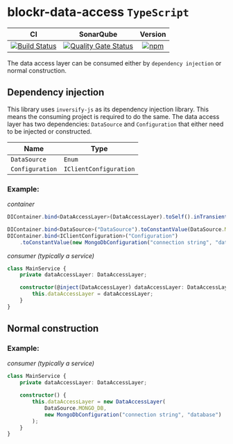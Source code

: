 # blockr-data-access `TypeScript`

|**CI**|**SonarQube**|**Version**|
|:-:|:-:|:-:|
|[![Build Status](https://jenkins.naebers.me/buildStatus/icon?job=Blockr%2Fblockr-data-access%2Fmaster)](https://jenkins.naebers.me/job/Blockr/job/blockr-data-access/job/master/)|[![Quality Gate Status](https://sonarqube.naebers.me/api/project_badges/measure?project=blockr-data-access&metric=alert_status)](https://sonarqube.naebers.me/dashboard?id=blockr-data-access)|[![npm](https://img.shields.io/npm/v/@blockr/blockr-data-access.svg)](https://www.npmjs.com/package/@blockr/blockr-data-access)|

The data access layer can be consumed either by `dependency injection` or normal construction.

## Dependency injection

This library uses `inversify-js` as its dependency injection library. This means the consuming project is required to do the same. The data access layer has two dependencies: `DataSource` and `Configuration` that either need to be injected or constructed.

|Name|Type|
|-|-|
|`DataSource`|`Enum`|
|`Configuration`|`IClientConfiguration`|

### Example:

*container*
```ts
DIContainer.bind<DataAccessLayer>(DataAccessLayer).toSelf().inTransientScope();

DIContainer.bind<DataSource>("DataSource").toConstantValue(DataSource.MONGO_DB);
DIContainer.bind<IClientConfiguration>("Configuration")
    .toConstantValue(new MongoDbConfiguration("connection string", "database"));
```

*consumer (typically a service)*
```ts
class MainService {
    private dataAccessLayer: DataAccessLayer;

    constructor(@inject(DataAccessLayer) dataAccessLayer: DataAccessLayer) {
        this.dataAccessLayer = dataAccessLayer;
    }
}
```

## Normal construction

### Example:

*consumer (typically a service)*
```ts
class MainService {
    private dataAccessLayer: DataAccessLayer;

    constructor() {
        this.dataAccessLayer = new DataAccessLayer(
            DataSource.MONGO_DB,
            new MongoDbConfiguration("connection string", "database")
        );
    }
}
```